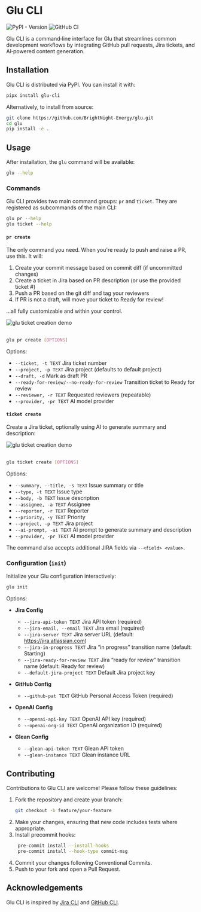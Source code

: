 # Glu CLI

![PyPI - Version](https://img.shields.io/pypi/v/glu-cli)
![GitHub CI](https://github.com/BrightNight-Energy/glu/actions/workflows/cicd.yml/badge.svg)

Glu CLI is a command‑line interface for Glu that streamlines common development workflows by integrating 
GitHub pull requests, Jira tickets, and AI‑powered content generation.

## Installation

Glu CLI is distributed via PyPI. You can install it with:

```bash
pipx install glu-cli
```

Alternatively, to install from source:

```bash
git clone https://github.com/BrightNight-Energy/glu.git
cd glu
pip install -e .
```

## Usage

After installation, the `glu` command will be available:

```bash
glu --help
```

### Commands

Glu CLI provides two main command groups: `pr` and `ticket`. They are registered as subcommands of the main CLI:

```bash
glu pr --help
glu ticket --help
```

#### `pr create`

The only command you need. When you're ready to push and raise a PR, use this. It will:

1. Create your commit message based on commit diff (if uncommitted changes)
2. Create a ticket in Jira based on PR description (or use the provided ticket #)
3. Push a PR based on the git diff and tag your reviewers
4. If PR is not a draft, will move your ticket to Ready for review!

...all fully customizable and within your control.

<img align="center" alt="glu ticket creation demo" src=".github/assets/pr-creation-demo.gif" /><br/><br/>

```bash
glu pr create [OPTIONS]
```

Options:

- `--ticket, -t TEXT`          Jira ticket number  
- `--project, -p TEXT`         Jira project (defaults to default project)  
- `--draft, -d`                Mark as draft PR  
- `--ready-for-review/--no-ready-for-review`  Transition ticket to Ready for review  
- `--reviewer, -r TEXT`        Requested reviewers (repeatable)  
- `--provider, -pr TEXT`       AI model provider  


#### `ticket create`

Create a Jira ticket, optionally using AI to generate summary and description:

<img align="center" alt="glu ticket creation demo" src=".github/assets/ticket-creation-demo.gif" /><br/><br/>

```bash
glu ticket create [OPTIONS]
```

Options:

- `--summary, --title, -s TEXT`      Issue summary or title  
- `--type, -t TEXT`                  Issue type  
- `--body, -b TEXT`                  Issue description  
- `--assignee, -a TEXT`              Assignee  
- `--reporter, -r TEXT`              Reporter  
- `--priority, -y TEXT`              Priority  
- `--project, -p TEXT`               Jira project  
- `--ai-prompt, -ai TEXT`            AI prompt to generate summary and description  
- `--provider, -pr TEXT`             AI model provider  

The command also accepts additional JIRA fields via `--<field> <value>`.

### Configuration (`init`)

Initialize your Glu configuration interactively:

```bash
glu init
```

Options:

- **Jira Config**  
  - `--jira-api-token TEXT`         Jira API token (required)  
  - `--jira-email, --email TEXT`    Jira email (required)  
  - `--jira-server TEXT`            Jira server URL (default: https://jira.atlassian.com)  
  - `--jira-in-progress TEXT`       Jira “in progress” transition name (default: Starting)  
  - `--jira-ready-for-review TEXT`  Jira “ready for review” transition name (default: Ready for review)  
  - `--default-jira-project TEXT`   Default Jira project key  

- **GitHub Config**  
  - `--github-pat TEXT`             GitHub Personal Access Token (required)  

- **OpenAI Config**  
  - `--openai-api-key TEXT`         OpenAI API key (required)  
  - `--openai-org-id TEXT`          OpenAI organization ID (required)  

- **Glean Config**  
  - `--glean-api-token TEXT`        Glean API token  
  - `--glean-instance TEXT`         Glean instance URL

## Contributing

Contributions to Glu CLI are welcome! Please follow these guidelines:

1. Fork the repository and create your branch:
   ```bash
   git checkout -b feature/your-feature
   ```
2. Make your changes, ensuring that new code includes tests where appropriate.
3. Install precommit hooks:
   ```bash
    pre-commit install --install-hooks
    pre-commit install --hook-type commit-msg
   ```
4. Commit your changes following Conventional Commits.
5. Push to your fork and open a Pull Request.

## Acknowledgements

Glu CLI is inspired by [Jira CLI](https://github.com/ankitpokhrel/jira-cli) and 
[GitHub CLI](https://github.com/cli/cli).